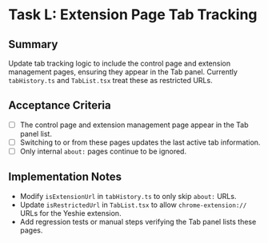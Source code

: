 <!-- Codex task derived from tasks/task_L_tab_tracking_extension_pages.md -->
# Task L: Extension Page Tab Tracking

## Summary
Update tab tracking logic to include the control page and extension management pages, ensuring they appear in the Tab panel. Currently `tabHistory.ts` and `TabList.tsx` treat these as restricted URLs.

## Acceptance Criteria
- [ ] The control page and extension management page appear in the Tab panel list.
- [ ] Switching to or from these pages updates the last active tab information.
- [ ] Only internal `about:` pages continue to be ignored.

## Implementation Notes
- Modify `isExtensionUrl` in `tabHistory.ts` to only skip `about:` URLs.
- Update `isRestrictedUrl` in `TabList.tsx` to allow `chrome-extension://` URLs for the Yeshie extension.
- Add regression tests or manual steps verifying the Tab panel lists these pages.
